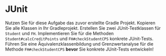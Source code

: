 # JUnit

Nutzen Sie für diese Aufgabe das zuvor erstellte Gradle Projekt. Kopieren Sie alle Klassen in Ihr Gradleprojekt.
Erstellen Sie zwei JUnit-Testklassen für `Student` und `FH`. Implementieren Sie für die Methoden
`Student#calcCreditPoints` und `FH#checkStudentCPS` konkrete JUnit-Tests. Führen Sie eine Äquivalenzklassenbildung und Grenzwertanalyse für die Methode `FH#checkStudentCPS` **bevor** Sie konkrete JUnit-Tests entwickeln!
